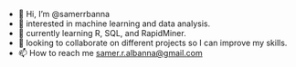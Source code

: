 - 👋 Hi, I’m @samerrbanna
- 👀 interested in machine learning and data analysis. 
- 🌱 currently learning R, SQL, and RapidMiner. 
- 💞️ looking to collaborate on different projects so I can improve my skills. 
- 📫 How to reach me samer.r.albanna@gmail.com

<!---
samerrbanna/samerrbanna is a ✨ special ✨ repository because its `README.md` (this file) appears on your GitHub profile.
You can click the Preview link to take a look at your changes.
--->
